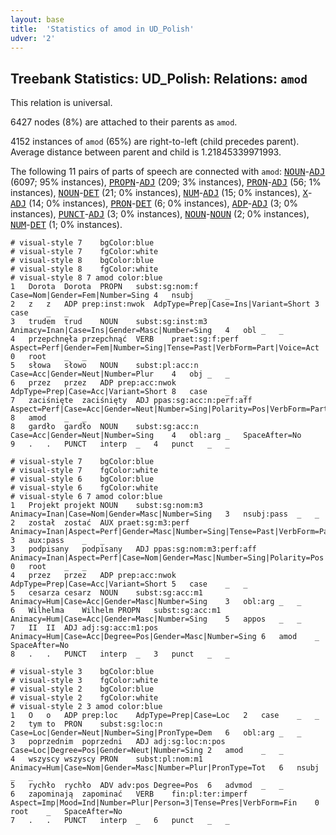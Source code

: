 ```yaml
---
layout: base
title:  'Statistics of amod in UD_Polish'
udver: '2'
---
```


## Treebank Statistics: UD_Polish: Relations: `amod`

This relation is universal.

6427 nodes (8%) are attached to their parents as `amod`.

4152 instances of `amod` (65%) are right-to-left (child precedes parent).
Average distance between parent and child is 1.21845339971993.

The following 11 pairs of parts of speech are connected with `amod`: <tt><a href="pl-pos-NOUN.html">NOUN</a></tt>-<tt><a href="pl-pos-ADJ.html">ADJ</a></tt> (6097; 95% instances), <tt><a href="pl-pos-PROPN.html">PROPN</a></tt>-<tt><a href="pl-pos-ADJ.html">ADJ</a></tt> (209; 3% instances), <tt><a href="pl-pos-PRON.html">PRON</a></tt>-<tt><a href="pl-pos-ADJ.html">ADJ</a></tt> (56; 1% instances), <tt><a href="pl-pos-NOUN.html">NOUN</a></tt>-<tt><a href="pl-pos-DET.html">DET</a></tt> (21; 0% instances), <tt><a href="pl-pos-NUM.html">NUM</a></tt>-<tt><a href="pl-pos-ADJ.html">ADJ</a></tt> (15; 0% instances), <tt><a href="pl-pos-X.html">X</a></tt>-<tt><a href="pl-pos-ADJ.html">ADJ</a></tt> (14; 0% instances), <tt><a href="pl-pos-PRON.html">PRON</a></tt>-<tt><a href="pl-pos-DET.html">DET</a></tt> (6; 0% instances), <tt><a href="pl-pos-ADP.html">ADP</a></tt>-<tt><a href="pl-pos-ADJ.html">ADJ</a></tt> (3; 0% instances), <tt><a href="pl-pos-PUNCT.html">PUNCT</a></tt>-<tt><a href="pl-pos-ADJ.html">ADJ</a></tt> (3; 0% instances), <tt><a href="pl-pos-NOUN.html">NOUN</a></tt>-<tt><a href="pl-pos-NOUN.html">NOUN</a></tt> (2; 0% instances), <tt><a href="pl-pos-NUM.html">NUM</a></tt>-<tt><a href="pl-pos-DET.html">DET</a></tt> (1; 0% instances).


~~~ conllu
# visual-style 7	bgColor:blue
# visual-style 7	fgColor:white
# visual-style 8	bgColor:blue
# visual-style 8	fgColor:white
# visual-style 8 7 amod	color:blue
1	Dorota	Dorota	PROPN	subst:sg:nom:f	Case=Nom|Gender=Fem|Number=Sing	4	nsubj	_	_
2	z	z	ADP	prep:inst:nwok	AdpType=Prep|Case=Ins|Variant=Short	3	case	_	_
3	trudem	trud	NOUN	subst:sg:inst:m3	Animacy=Inan|Case=Ins|Gender=Masc|Number=Sing	4	obl	_	_
4	przepchnęła	przepchnąć	VERB	praet:sg:f:perf	Aspect=Perf|Gender=Fem|Number=Sing|Tense=Past|VerbForm=Part|Voice=Act	0	root	_	_
5	słowa	słowo	NOUN	subst:pl:acc:n	Case=Acc|Gender=Neut|Number=Plur	4	obj	_	_
6	przez	przez	ADP	prep:acc:nwok	AdpType=Prep|Case=Acc|Variant=Short	8	case	_	_
7	zaciśnięte	zaciśnięty	ADJ	ppas:sg:acc:n:perf:aff	Aspect=Perf|Case=Acc|Gender=Neut|Number=Sing|Polarity=Pos|VerbForm=Part|Voice=Pass	8	amod	_	_
8	gardło	gardło	NOUN	subst:sg:acc:n	Case=Acc|Gender=Neut|Number=Sing	4	obl:arg	_	SpaceAfter=No
9	.	.	PUNCT	interp	_	4	punct	_	_

~~~


~~~ conllu
# visual-style 7	bgColor:blue
# visual-style 7	fgColor:white
# visual-style 6	bgColor:blue
# visual-style 6	fgColor:white
# visual-style 6 7 amod	color:blue
1	Projekt	projekt	NOUN	subst:sg:nom:m3	Animacy=Inan|Case=Nom|Gender=Masc|Number=Sing	3	nsubj:pass	_	_
2	został	zostać	AUX	praet:sg:m3:perf	Animacy=Inan|Aspect=Perf|Gender=Masc|Number=Sing|Tense=Past|VerbForm=Part|Voice=Act	3	aux:pass	_	_
3	podpisany	podpisany	ADJ	ppas:sg:nom:m3:perf:aff	Animacy=Inan|Aspect=Perf|Case=Nom|Gender=Masc|Number=Sing|Polarity=Pos|VerbForm=Part|Voice=Pass	0	root	_	_
4	przez	przez	ADP	prep:acc:nwok	AdpType=Prep|Case=Acc|Variant=Short	5	case	_	_
5	cesarza	cesarz	NOUN	subst:sg:acc:m1	Animacy=Hum|Case=Acc|Gender=Masc|Number=Sing	3	obl:arg	_	_
6	Wilhelma	Wilhelm	PROPN	subst:sg:acc:m1	Animacy=Hum|Case=Acc|Gender=Masc|Number=Sing	5	appos	_	_
7	II	II	ADJ	adj:sg:acc:m1:pos	Animacy=Hum|Case=Acc|Degree=Pos|Gender=Masc|Number=Sing	6	amod	_	SpaceAfter=No
8	.	.	PUNCT	interp	_	3	punct	_	_

~~~


~~~ conllu
# visual-style 3	bgColor:blue
# visual-style 3	fgColor:white
# visual-style 2	bgColor:blue
# visual-style 2	fgColor:white
# visual-style 2 3 amod	color:blue
1	O	o	ADP	prep:loc	AdpType=Prep|Case=Loc	2	case	_	_
2	tym	to	PRON	subst:sg:loc:n	Case=Loc|Gender=Neut|Number=Sing|PronType=Dem	6	obl:arg	_	_
3	poprzednim	poprzedni	ADJ	adj:sg:loc:n:pos	Case=Loc|Degree=Pos|Gender=Neut|Number=Sing	2	amod	_	_
4	wszyscy	wszyscy	PRON	subst:pl:nom:m1	Animacy=Hum|Case=Nom|Gender=Masc|Number=Plur|PronType=Tot	6	nsubj	_	_
5	rychło	rychło	ADV	adv:pos	Degree=Pos	6	advmod	_	_
6	zapominają	zapominać	VERB	fin:pl:ter:imperf	Aspect=Imp|Mood=Ind|Number=Plur|Person=3|Tense=Pres|VerbForm=Fin	0	root	_	SpaceAfter=No
7	.	.	PUNCT	interp	_	6	punct	_	_

~~~


